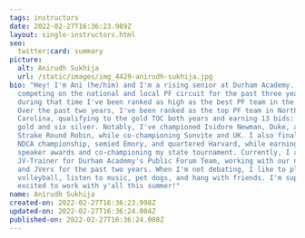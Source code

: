 ```yaml
---
tags: instructors
date: 2022-02-27T16:36:23.989Z
layout: single-instructors.html
seo:
  twitter:card: summary
picture:
  alt: Anirudh Sukhija
  url: /static/images/img_4429-anirudh-sukhija.jpg
bio: "Hey! I'm Ani (he/him) and I'm a rising senior at Durham Academy. I've been
  competing on the national and local PF circuit for the past three years, and
  during that time I've been ranked as high as the best PF team in the nation.
  Over the past two years, I've been ranked as the top PF team in North
  Carolina, qualifying to the gold TOC both years and earning 13 bids: seven
  gold and six silver. Notably, I've championed Isidore Newman, Duke, and the
  Strake Round Robin, while co-championing Sunvite and UK. I also finaled the
  NDCA championship, semied Emory, and quartered Harvard, while earning several
  speaker awards and co-championing my state tournament. Currently, I am the
  JV-Trainer for Durham Academy's Public Forum Team, working with our novices
  and JVers for the past two years. When I'm not debating, I like to play
  volleyball, listen to music, pet dogs, and hang with friends. I'm super
  excited to work with y'all this summer!"
name: Anirudh Sukhija
created-on: 2022-02-27T16:36:23.998Z
updated-on: 2022-02-27T16:36:24.004Z
published-on: 2022-02-27T16:36:24.008Z
---
```

